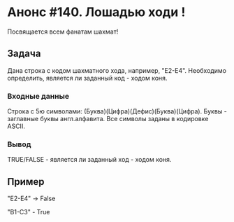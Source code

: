 # Анонс #140. Лошадью ходи !

Посвящается всем фанатам шахмат!

## Задача

Дана строка с кодом шахматного хода, например, "E2-E4". Необходимо определить, является ли заданный код - ходом коня.

### Входные данные

Строка с 5ю символами: (Буква)(Цифра)(Дефис)(Буква)(Цифра). Буквы - заглавные буквы англ.алфавита. Все символы заданы в кодировке ASCII.

### Вывод

TRUE/FALSE - является ли заданный ход - ходом коня.

## Пример

"E2-E4" -> False

"B1-C3" - True
